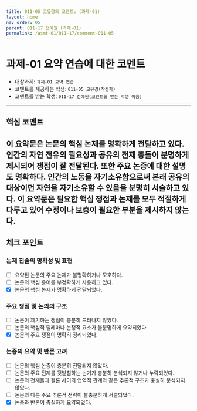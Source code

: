 ```yaml
---
title: 011-05 고유경의 코멘트c (과제-01) 
layout: home
nav_order: 05
parent: 011-17 전예원 (과제-01)
permalink: /asmt-01/011-17/comment-011-05
---
```


# 과제-01 요약 연습에 대한 코멘트

- 대상과제: `과제-01 요약 연습`
- 코멘트를 제공하는 학생: `011-05 고유경(작성자)` 
- 코멘트를 받는 학생: `011-17 전예원(코멘트를 받는 학생 이름)`
---

## 핵심 코멘트

이 요약문은 논문의 핵심 논제를 명확하게 전달하고 있다. 인간의 자연 전유의 필요성과 공유의 전제 충돌이 분명하게 제시되어 쟁점이 잘 전달된다. 또한 주요 논증에 대한 설명도 명확하다. 인간의 노동을 자기소유함으로써 본래 공유의 대상이던 자연을 자기소유할 수 있음을 분명히 서술하고 있다. 이 요약문은 필요한 핵심 쟁점과 논제를 모두 적절하게 다루고 있어 수정이나 보충이 필요한 부분을 제시하지 않는다. 
---

## 체크 포인트

### 논제 진술의 명확성 및 표현  
- [ ] 요약된 논문의 주요 논제가 불명확하거나 모호하다.  
- [ ] 논문의 핵심 용어를 부정확하게 사용하고 있다.  
- [x] 논문의 핵심 논제가 명확하게 전달되었다.  

### 주요 쟁점 및 논의의 구조  
- [ ] 논문이 제기하는 쟁점이 충분히 드러나지 않았다.  
- [ ] 논문의 핵심적 딜레마나 논쟁적 요소가 불분명하게 요약되었다.  
- [x] 논문의 주요 쟁점이 명확히 정리되었다.  

### 논증의 요약 및 반론 고려  
- [ ] 논문의 핵심 논증이 충분히 전달되지 않았다.  
- [ ] 논문의 주요 전제를 뒷받침하는 논거가 충분히 분석되지 않거나 누락되었다.  
- [ ] 논문의 전제들과 결론 사이의 연역적 관계와 같은 추론적 구조가 충실히 분석되지 않았다.  
- [ ] 논문의 다른 주요 추론적 전략이 불충분하게 서술되었다.
- [x] 논증과 반론이 충실하게 요약되었다. 
